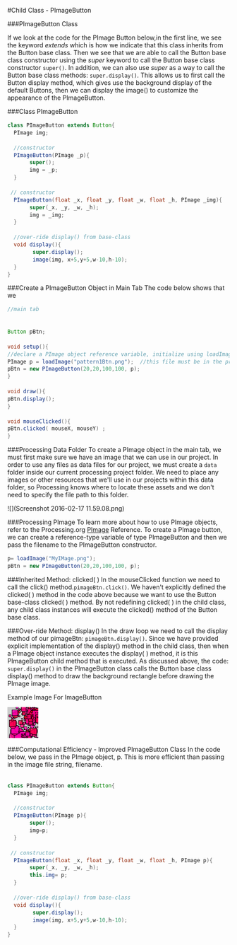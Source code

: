 #Child Class - PImageButton

###PImageButton Class

If we look at the code for the PImage Button below,in the first line, we see the keyword *extends* which is how we indicate that this class inherits from the Button base class. Then  we see that we are able to call the Button base class constructor using the *super* keyword to call the Button base class constructor ``super()``.  In addition, we can also use  *super* as a way to call the Button base class methods: ``super.display()``.  This allows us to first call the Button display method, which gives use the background display of the default Buttons, then we can display the image() to customize the appearance of the PImageButton.  

###Class PImageButton

```java
class PImageButton extends Button{
  PImage img;
  
  //constructor
  PImageButton(PImage _p){
       super();
       img = _p; 
  }
  
 // constructor
  PImageButton(float _x, float _y, float _w, float _h, PImage _img){
       super(_x, _y, _w, _h);
       img = _img;
  }
  
  //over-ride display() from base-class
  void display(){
        super.display();
        image(img, x+5,y+5,w-10,h-10);
  }  
}
```
###Create a PImageButton Object in Main Tab
The code below shows that we 
```java
//main tab

 
Button pBtn;

void setup(){
//declare a PImage object reference variable, initialize using loadImage()
PImage p = loadImage("pattern1Btn.png");  //this file must be in the project data folder
pBtn = new PImageButton(20,20,100,100, p);
}

void draw(){
pBtn.display();
}

void mouseClicked(){
pBtn.clicked( mouseX, mouseY) ;
}

```
###Processing Data Folder
To create a PImage object in the main tab, we must first make sure we have an image that we can use in our project.  In order to use any files as data files for our project, we must create a `data` folder inside our current processing project folder. We need to place any images or other resources that we'll use in our projects within this data folder, so Processing knows where to locate these assets and we don't need to specify the file path to this folder. 

![](Screenshot 2016-02-17 11.59.08.png)

###Processing PImage 
To learn more about how to use PImage objects, refer to the Processing.org [PImage](https://processing.org/reference/PImage.html) Reference. To create a PImage button, we can create a reference-type variable of type PImageButton and then we pass the filename to the PImageButton constructor.
 


```java
p= loadImage("MyIMage.png");
pBtn = new PImageButton(20,20,100,100, p);
```


###Inherited Method: clicked( ) 
 In the mouseClicked function we need to call the click() method.``pimageBtn.click()``.  We haven't explicitly defined the clicked( ) method in the code above because we want to use the Button base-class clicked( ) method. By not redefining clicked( ) in the child class, any child class instances will execute the clicked() method of the Button base class.

###Over-ride Method: display()
In the draw loop we need to call the display method of our pimageBtn:
``pimageBtn.display()``. Since we have provided explicit implementation of the display() method in the child class, then when a PImage object instance executes the display( ) method, it is this PImageButton child method that is executed.  As discussed above, the code: ``super.display()`` in the PImageButton class calls the Button base class display() method to draw the background rectangle before drawing the PImage image.

Example Image For ImageButton

![](pattern1Btn.png)

###Computational Efficiency - Improved PImageButton Class
In the code below, we pass in the PImage object, p.  This is more efficient than passing in the image file string, filename.


```java

class PImageButton extends Button{
  PImage img;

  //constructor
  PImageButton(PImage p){
       super();
       img=p;
  }

 // constructor
  PImageButton(float _x, float _y, float _w, float _h, PImage p){
       super(_x, _y, _w, _h);
       this.img= p;
  }

  //over-ride display() from base-class
  void display(){
        super.display();
        image(img, x+5,y+5,w-10,h-10);
  }  
}


```